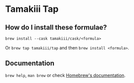 # Tamakiii Tap

## How do I install these formulae?
`brew install --cask tamakiii/cask/<formula>`

Or `brew tap tamakiii/tap` and then `brew install <formula>`.

## Documentation
`brew help`, `man brew` or check [Homebrew's documentation](https://docs.brew.sh).
